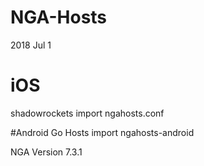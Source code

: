 # NGA-Hosts
2018 Jul 1

# iOS
shadowrockets import ngahosts.conf

#Android
Go Hosts import ngahosts-android

NGA Version 7.3.1
